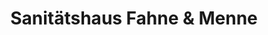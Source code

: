---
title: "Sanitätshaus Fahne & Menne"
url: /mayen/sanitaetshaus-fahne-und-menne/
shop: Sanitätshaus
---